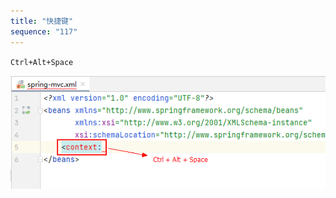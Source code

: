 ```yaml
---
title: "快捷键"
sequence: "117"
---
```


`Ctrl+Alt+Space`

![](/assets/images/spring/intellij/auto-import-xml-namespace.png)